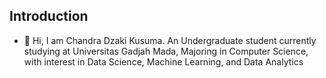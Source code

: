 ## Introduction
- 👋 Hi, I am Chandra Dzaki Kusuma. An Undergraduate student currently studying at Universitas Gadjah Mada, Majoring in Computer Science, with interest in Data Science, Machine Learning, and Data Analytics

<!---
chandradz123/chandradz123 is a ✨ special ✨ repository because its `README.md` (this file) appears on your GitHub profile.
You can click the Preview link to take a look at your changes.
--->
